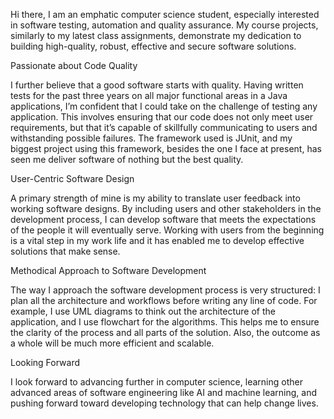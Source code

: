 Hi there, I am an emphatic computer science student, especially interested in software testing, automation and quality assurance. My course projects, similarly to my latest class assignments, demonstrate my dedication to building high-quality, robust, effective and secure software solutions.

Passionate about Code Quality

I further believe that a good software starts with quality. Having written tests for the past three years on all major functional areas in a Java applications, I’m confident that I could take on the challenge of testing any application. This involves ensuring that our code does not only meet user requirements, but that it’s capable of skillfully communicating to users and withstanding possible failures. The framework used is JUnit, and my biggest project using this framework, besides the one I face at present, has seen me deliver software of nothing but the best quality.

User-Centric Software Design

A primary strength of mine is my ability to translate user feedback into working software designs. By including users and other stakeholders in the development process, I can develop software that meets the expectations of the people it will eventually serve. Working with users from the beginning is a vital step in my work life and it has enabled me to develop effective solutions that make sense.

Methodical Approach to Software Development

The way I approach the software development process is very structured: I plan all the architecture and workflows before writing any line of code. For example, I use UML diagrams to think out the architecture of the application, and I use flowchart for the algorithms. This helps me to ensure the clarity of the process and all parts of the solution. Also, the outcome as a whole will be much more efficient and scalable.

Looking Forward

I look forward to advancing further in computer science, learning other advanced areas of software engineering like AI and machine learning, and pushing forward toward developing technology that can help change lives.
